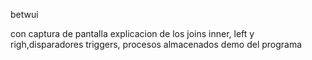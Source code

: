 betwui

con captura de pantalla
explicacion de los joins inner, left y righ,disparadores triggers, procesos almacenados
demo del programa 
